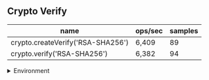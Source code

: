 ## Crypto Verify

|name|ops/sec|samples|
|-|-|-|
|crypto.createVerify('RSA-SHA256')|6,409|89|
|crypto.verify('RSA-SHA256')|6,382|94|


<details>
<summary>Environment</summary>

* __Machine:__ linux x64 | 4 vCPUs | 15.6GB Mem
* __Run:__ Sun Mar 10 2024 15:42:01 GMT+0000 (Coordinated Universal Time)
</details>

<!--
{"environment":{"platform":"linux","arch":"x64","cpus":4,"totalMemory":15.606491088867188},"benchmarks":[{"name":"crypto.createVerify('RSA-SHA256')","opsSec":6408.715459257804,"samples":4},{"name":"crypto.verify('RSA-SHA256')","opsSec":6381.759353247128,"samples":3}]}-->
